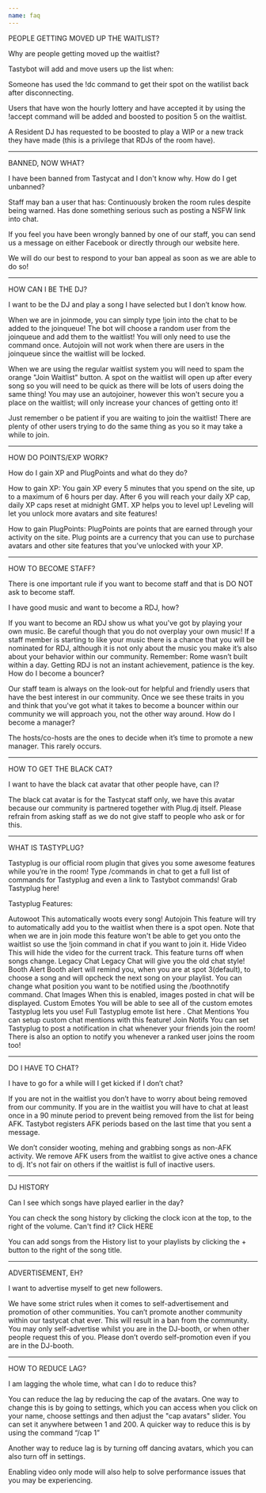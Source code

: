```yaml
---
name: faq
---
```

PEOPLE GETTING MOVED UP THE WAITLIST?

Why are people getting moved up the waitlist?

Tastybot will add and move users up the list when:

Someone has used the !dc command to get their spot on the watilist back after disconnecting.
 

Users that have won the hourly lottery and have accepted it by using the !accept command will be added and boosted to position 5 on the waitlist.
 

A Resident DJ has requested to be boosted to play a WIP or a new track they have made (this is a privilege that RDJs of the room have).

---

BANNED, NOW WHAT?

I have been banned from Tastycat and I don't know why. How do I get unbanned?

Staff may ban a user that has:
Continuously broken the room rules despite being warned.
Has done something serious such as posting a NSFW link into chat.
 

If you feel you have been wrongly banned by one of our staff, you can send us a message on either Facebook or directly through our website here.
 

We will do our best to respond to your ban appeal as soon as we are able to do so!

---

HOW CAN I BE THE DJ?

I want to be the DJ and play a song I have selected but I don’t know how.

 

When we are in joinmode, you can simply type !join into the chat to be added to the joinqueue! The bot will choose a random user from the joinqueue and add them to the waitlist! You will only need to use the command once. Autojoin will not work when there are users in the joinqueue since the waitlist will be locked.
 

When we are using the regular waitlist system you will need to spam the orange "Join Waitlist" button. A spot on the waitlist will open up after every song so you will need to be quick as there will be lots of users doing the same thing! You may use an autojoiner, however this won't secure you a place on the waitlist; will only increase your chances of getting onto it!
 

Just remember o be patient if you are waiting to join the waitlist! There are plenty of other users trying to do the same thing as you so it may take a while to join.

---

HOW DO POINTS/EXP WORK?

How do I gain XP and PlugPoints and what do they do?

How to gain XP:
You gain XP every 5 minutes that you spend on the site, up to a maximum of 6 hours per day. After 6 you will reach your daily XP cap, daily XP caps reset at midnight GMT.
XP helps you to level up! Leveling will let you unlock more avatars and site features!
 

How to gain PlugPoints:
PlugPoints are points that are earned through your activity on the site. Plug points are a currency that you can use to purchase avatars and other site features that you’ve unlocked with your XP.

---

HOW TO BECOME STAFF?

There is one important rule if you want to become staff and that is DO NOT ask to become staff.

I have good music and want to become a RDJ, how?

If you want to become an RDJ show us what you've got by playing your own music. Be careful though that you do not overplay your own music! If a staff member is starting to like your music there is a chance that you will be nominated for RDJ, although it is not only about the music you make it’s also about your behavior within our community. Remember: Rome wasn’t built within a day. Getting RDJ is not an instant achievement, patience is the key.
How do I become a bouncer?

Our staff team is always on the look-out for helpful and friendly users that have the best interest in our community. Once we see these traits in you and think that you've got what it takes to become a bouncer within our community we will approach you, not the other way around.
How do I become a manager?

The hosts/co-hosts are the ones to decide when it’s time to promote a new manager. This rarely occurs.

---

HOW TO GET THE BLACK CAT?

I want to have the black cat avatar that other people have, can I?

The black cat avatar is for the Tastycat staff only, we have this avatar because our community is partnered together with Plug.dj itself. Please refrain from asking staff as we do not give staff to people who ask or for this.

---

WHAT IS TASTYPLUG?

Tastyplug is our official room plugin that gives you some awesome features while you’re in the room! Type /commands in chat to get a full list of commands for Tastyplug and even a link to Tastybot commands! Grab Tastyplug here!

Tastyplug Features:

Autowoot
This automatically woots every song!
Autojoin
This feature will try to automatically add you to the waitlist when there is a spot open. Note that when we are in join mode this feature won't be able to get you onto the waitlist so use the !join command in chat if you want to join it.
Hide Video
This will hide the video for the current track. This feature turns off when songs change.
Legacy Chat
Legacy Chat will give you the old chat style!
Booth Alert
Booth alert will remind you, when you are at spot 3(default), to choose a song and will opcheck the next song on your playlist.
You can change what position you want to be notified using the /boothnotify command.
Chat Images
When this is enabled, images posted in chat will be displayed.
Custom Emotes
You will be able to see all of the custom emotes Tastyplug lets you use! Full Tastyplug emote list here .
Chat Mentions
You can setup custom chat mentions with this feature!
Join Notifs
You can set Tastyplug to post a notification in chat whenever your friends join the room!
There is also an option to notify you whenever a ranked user joins the room too!

---

DO I HAVE TO CHAT?

I have to go for a while will I get kicked if I don’t chat?

If you are not in the waitlist you don’t have to worry about being removed from our community. If you are in the waitlist you will have to chat at least once in a 90 minute period to prevent being removed from the list for being AFK. Tastybot registers AFK periods based on the last time that you sent a message.
 

We don’t consider wooting, mehing and grabbing songs as non-AFK activity. We remove AFK users from the waitlist to give active ones a chance to dj. It's not fair on others if the waitlist is full of inactive users.

---

DJ HISTORY

Can I see which songs have played earlier in the day?

You can check the song history by clicking the clock icon at the top, to the right of the volume. Can't find it? Click HERE
 

You can add songs from the History list to your playlists by clicking the + button to the right of the song title.

---

ADVERTISEMENT, EH?

I want to advertise myself to get new followers.

We have some strict rules when it comes to self-advertisement and promotion of other communities. You can’t promote another community within our tastycat chat ever. This will result in a ban from the community.
You may only self-advertise whilst you are in the DJ-booth, or when other people request this of you. Please don’t overdo self-promotion even if you are in the DJ-booth.


---

HOW TO REDUCE LAG?

I am lagging the whole time, what can I do to reduce this?

You can reduce the lag by reducing the cap of the avatars. One way to change this is by going to settings, which you can access when you click on your name, choose settings and then adjust the "cap avatars" slider. You can set it anywhere between 1 and 200. A quicker way to reduce this is by using the command “/cap 1”
 

Another way to reduce lag is by turning off dancing avatars, which you can also turn off in settings.
 

Enabling video only mode will also help to solve performance issues that you may be experiencing.